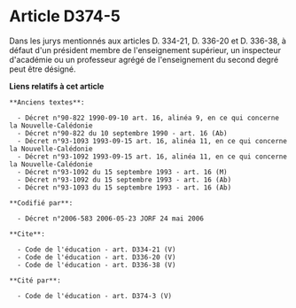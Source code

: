 # Article D374-5

Dans les jurys mentionnés aux articles D. 334-21, D. 336-20 et D. 336-38, à défaut d'un président membre de l'enseignement
supérieur, un inspecteur d'académie ou un professeur agrégé de l'enseignement du second degré peut être désigné.

**Liens relatifs à cet article**

	**Anciens textes**:

	  - Décret n°90-822 1990-09-10 art. 16, alinéa 9, en ce qui concerne la Nouvelle-Calédonie
	  - Décret n°90-822 du 10 septembre 1990 - art. 16 (Ab)
	  - Décret n°93-1093 1993-09-15 art. 16, alinéa 11, en ce qui concerne la Nouvelle-Calédonie
	  - Décret n°93-1092 1993-09-15 art. 16, alinéa 11, en ce qui concerne la Nouvelle-Calédonie
	  - Décret n°93-1092 du 15 septembre 1993 - art. 16 (M)
	  - Décret n°93-1092 du 15 septembre 1993 - art. 16 (Ab)
	  - Décret n°93-1093 du 15 septembre 1993 - art. 16 (Ab)

	**Codifié par**:

	  - Décret n°2006-583 2006-05-23 JORF 24 mai 2006

	**Cite**:

	  - Code de l'éducation - art. D334-21 (V)
	  - Code de l'éducation - art. D336-20 (V)
	  - Code de l'éducation - art. D336-38 (V)

	**Cité par**:

	  - Code de l'éducation - art. D374-3 (V)
